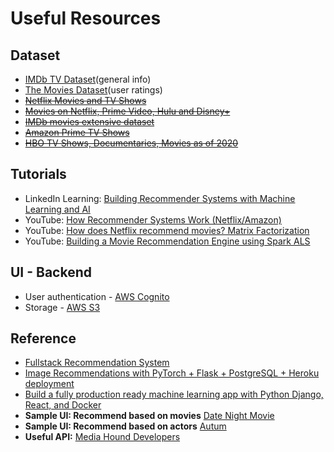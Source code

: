 # Useful Resources


## Dataset
* [IMDb TV Dataset](https://www.kaggle.com/hazimahmed/imdb-tv-dataset?select=TV+Series+Names+with+1k+Votes.csv)(general info)
* [The Movies Dataset](https://www.kaggle.com/rounakbanik/the-movies-dataset?select=ratings.csv)(user ratings)
* ~~[Netflix Movies and TV Shows](https://www.kaggle.com/shivamb/netflix-shows)~~
* ~~[Movies on Netflix, Prime Video, Hulu and Disney+](https://www.kaggle.com/ruchi798/movies-on-netflix-prime-video-hulu-and-disney)~~
* ~~[IMDb movies extensive dataset](https://www.kaggle.com/stefanoleone992/imdb-extensive-dataset)~~
* ~~[Amazon Prime TV Shows](https://www.kaggle.com/nilimajauhari/amazon-prime-tv-shows)~~
* ~~[HBO TV Shows, Documentaries, Movies as of 2020
](https://www.kaggle.com/rishidamarla/hbo-tv-shows-documentaries-movies-as-of-2020)~~


## Tutorials
* LinkedIn Learning: [Building Recommender Systems with Machine Learning and AI](https://www.linkedin.com/learning/building-recommender-systems-with-machine-learning-and-ai)
* YouTube: [How Recommender Systems Work (Netflix/Amazon)](https://www.youtube.com/watch?v=n3RKsY2H-NE&ab_channel=ArtoftheProblem)
* YouTube: [How does Netflix recommend movies? Matrix Factorization](https://www.youtube.com/watch?v=ZspR5PZemcs)
* YouTube: [Building a Movie Recommendation Engine using Spark ALS](https://www.youtube.com/watch?v=EfHscLaMobY&ab_channel=BinodSumanAcademy)


## UI - Backend
* User authentication - [AWS Cognito](https://aws.amazon.com/cognito/)
* Storage - [AWS S3](https://www.coursera.org/projects/aws-s3-basics?)


## Reference
* [Fullstack Recommendation System](https://github.com/yoongi0428/fullstack_recsys)
* [Image Recommendations with PyTorch + Flask + PostgreSQL + Heroku deployment](https://towardsdatascience.com/image-recommendations-with-pytorch-flask-postgresql-heroku-deployment-206682d06c6b)
* [Build a fully production ready machine learning app with Python Django, React, and Docker](https://towardsdatascience.com/build-a-fully-production-ready-machine-learning-app-with-python-django-react-and-docker-c4d938c251e5)
* **Sample UI: Recommend based on movies** [Date Night Movie](https://datenightmovies.com)
* **Sample UI: Recommend based on actors** [Autum](https://autum.com)
* **Useful API:** [Media Hound Developers](https://developer.mediahound.com)
